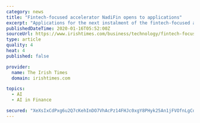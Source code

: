```yaml
---
category: news
title: "Fintech-focused accelerator NadiFin opens to applications"
excerpt: "Applications for the next instalment of the fintech-focused accelerator known as NadiFin have opened ... NadiFin focuses exclusively on cutting-edge fintechs that use artificial intelligence (AI), machine learning, big data analytics, blockchain and other “deeptech” tools to create solutions for the financial services market and are ..."
publishedDateTime: 2020-01-16T05:52:00Z
sourceUrl: https://www.irishtimes.com/business/technology/fintech-focused-accelerator-nadifin-opens-to-applications-1.4140626
type: article
quality: 4
heat: 4
published: false

provider:
  name: The Irish Times
  domain: irishtimes.com

topics:
  - AI
  - AI in Finance

secured: "XeXsIxCdPxg6u2Q7cKehInDO7VhAcPz14FHJc0xgY8PHyk25An1jFVOfnLgCdpykGF5IGxF6MFodO0kQn067LFaX/UEWnCpV4wpyh4qF/yYVeW8+bwUGqqYCHRln4xcK0SnNU1wCmvr4iafG3YiQ3o7wtu72kvM98QclnfwYaCDY/44X5Nc9WPw0PWxTVAOZ5wNTBRqp1eOCo3qEHkB8TEnR4ToVRyGMo4Yb/JR6kQqhl2tTHTySalBTqVyRiXEgiubauq1Cd1/86GV2VOx7toNsfyCzzmtVeUHZgPym/BgPbdxaS0+Ip3GrTgAT4Tks0J3nGA86RtXZeX4l2vY1JPO1HVSTpdgS5P1ZYgOSZtMm2tx+NiDKd482tWVd6WjFAEQKPhYIeRSieRKZ/wFpxfa8Dimkh7fyq7Qs/GNWm/24TaNxXq3IMJX0NMrg+9F64PSFSxfyBPqO46+YS9gk1A==;VBRffR/sG7xYM31M6O+s+g=="
---
```


